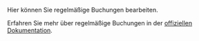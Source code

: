 Hier können Sie regelmäßige Buchungen bearbeiten.

Erfahren Sie mehr über regelmäßige Buchungen in der [offiziellen Dokumentation](https://firefly-iii.readthedocs.io/en/latest/advanced/recurring.html).